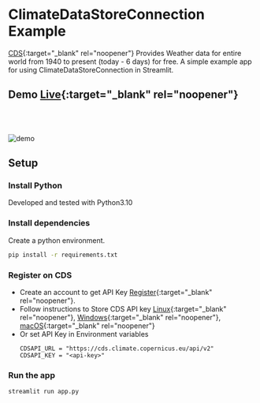 # ClimateDataStoreConnection Example

[CDS](https://cds.climate.copernicus.eu/cdsapp#!/home){:target="_blank" rel="noopener"} Provides Weather data for entire world from 1940 to present (today - 6 days) for free. 
A simple example app for using ClimateDataStoreConnection in Streamlit.

## Demo [Live](https://cds-api-connection.streamlit.app/){:target="_blank" rel="noopener"}
<img src="demo_app.gif" alt="demo" style="margin-top:50px"></img>

## Setup

### Install Python

Developed and tested with Python3.10

### Install dependencies

Create a python environment.
```sh
pip install -r requirements.txt
```
### Register on CDS

- Create an account to get API Key [Register](https://cds.climate.copernicus.eu/user/register){:target="_blank" rel="noopener"}.
- Follow instructions to Store CDS API key [Linux](https://cds.climate.copernicus.eu/api-how-to#install-the-cds-api-client){:target="_blank" rel="noopener"}, [Windows](https://confluence.ecmwf.int/display/CKB/How+to+install+and+use+CDS+API+on+Windows){:target="_blank" rel="noopener"}, [macOS](https://confluence.ecmwf.int/display/CKB/How+to+install+and+use+CDS+API+on+macOS){:target="_blank" rel="noopener"}
- Or set API Key in Environment variables
  ```
  CDSAPI_URL = "https://cds.climate.copernicus.eu/api/v2"
  CDSAPI_KEY = "<api-key>"
  ```

### Run the app

```sh
streamlit run app.py
```

